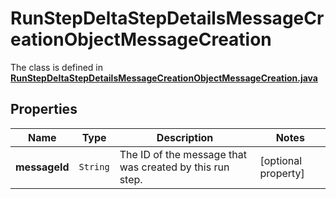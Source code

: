 

# RunStepDeltaStepDetailsMessageCreationObjectMessageCreation

The class is defined in **[RunStepDeltaStepDetailsMessageCreationObjectMessageCreation.java](../../src/main/java/org/openapitools/model/RunStepDeltaStepDetailsMessageCreationObjectMessageCreation.java)**

## Properties

Name | Type | Description | Notes
------------ | ------------- | ------------- | -------------
**messageId** | `String` | The ID of the message that was created by this run step. |  [optional property]



